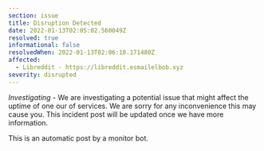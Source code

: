 ```yaml
---
section: issue
title: Disruption Detected
date: 2022-01-13T02:05:02.560049Z
resolved: true
informational: false
resolvedWhen: 2022-01-13T02:06:10.171480Z
affected:
  - Libreddit - https://libreddit.esmailelbob.xyz
severity: disrupted
---
```

*Investigating* - We are investigating a potential issue that might affect the uptime of one our of services. We are sorry for any inconvenience this may cause you. This incident post will be updated once we have more information.

This is an automatic post by a monitor bot.
        